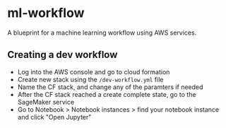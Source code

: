 # ml-workflow
A blueprint for a machine learning workflow using AWS services.

## Creating a dev workflow

* Log into the AWS console and go to cloud formation
* Create new stack using the `/dev-workflow.yml` file
* Name the CF stack, and change any of the paramters if needed
* After the CF stack reached a create complete state, go to the SageMaker service
* Go to Notebook > Notebook instances > find your notebook instance and click "Open Jupyter"